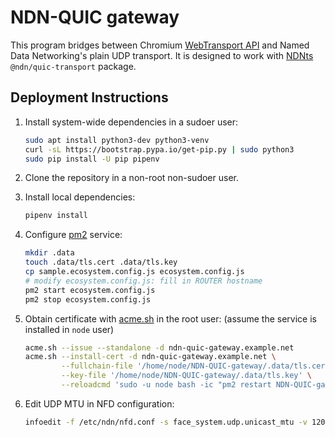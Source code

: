 # NDN-QUIC gateway

This program bridges between Chromium [WebTransport API](https://web.dev/webtransport/) and Named Data Networking's plain UDP transport.
It is designed to work with [NDNts](https://yoursunny.com/p/NDNts/) `@ndn/quic-transport` package.

## Deployment Instructions

1. Install system-wide dependencies in a sudoer user:

    ```bash
    sudo apt install python3-dev python3-venv
    curl -sL https://bootstrap.pypa.io/get-pip.py | sudo python3
    sudo pip install -U pip pipenv
    ```

2. Clone the repository in a non-root non-sudoer user.

3. Install local dependencies:

    ```bash
    pipenv install
    ```

4. Configure [pm2](https://pm2.keymetrics.io/) service:

    ```bash
    mkdir .data
    touch .data/tls.cert .data/tls.key
    cp sample.ecosystem.config.js ecosystem.config.js
    # modify ecosystem.config.js: fill in ROUTER hostname
    pm2 start ecosystem.config.js
    pm2 stop ecosystem.config.js
    ```

5. Obtain certificate with [acme.sh](https://github.com/acmesh-official/acme.sh) in the root user:
   (assume the service is installed in `node` user)

    ```bash
    acme.sh --issue --standalone -d ndn-quic-gateway.example.net
    acme.sh --install-cert -d ndn-quic-gateway.example.net \
            --fullchain-file '/home/node/NDN-QUIC-gateway/.data/tls.cert' \
            --key-file '/home/node/NDN-QUIC-gateway/.data/tls.key' \
            --reloadcmd 'sudo -u node bash -ic "pm2 restart NDN-QUIC-gateway"'
    ```

6. Edit UDP MTU in NFD configuration:

    ```bash
    infoedit -f /etc/ndn/nfd.conf -s face_system.udp.unicast_mtu -v 1200
    ```
